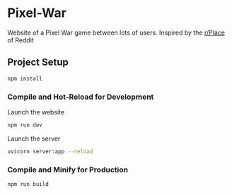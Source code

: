 # Pixel-War

Website of a Pixel War game between lots of users. Inspired by the [r/Place](https://www.reddit.com/r/place/) of Reddit 

## Project Setup

```sh
npm install
```

### Compile and Hot-Reload for Development
Launch the website
```sh
npm run dev
```

Launch the server
```sh
uvicorn server:app --reload
```

### Compile and Minify for Production

```sh
npm run build
```
